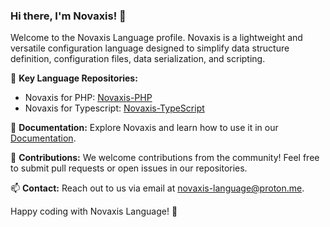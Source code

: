 ### Hi there, I'm Novaxis! 👋

Welcome to the Novaxis Language profile. Novaxis is a lightweight and versatile configuration language designed to simplify data structure definition, configuration files, data serialization, and scripting.

🚀 **Key Language Repositories:**
- Novaxis for PHP: [Novaxis-PHP](https://github.com/novaxis-language/novaxis-php)
- Novaxis for Typescript: [Novaxis-TypeScript](https://github.com/novaxis-language/novaxis-typescript)

📖 **Documentation:** Explore Novaxis and learn how to use it in our [Documentation](https://github.com/novaxis-language/novaxis-documents).

🤝 **Contributions:** We welcome contributions from the community! Feel free to submit pull requests or open issues in our repositories.

📫 **Contact:** Reach out to us via email at [novaxis-language@proton.me](mailto:novaxis-language@proton.me).

Happy coding with Novaxis Language! 🚀
